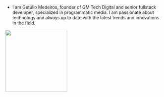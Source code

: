 - I am Getúlio Medeiros, founder of GM Tech Digital and senior fullstack developer, specialized in programmatic media. I am passionate about technology and always up to date with the latest trends and innovations in the field.
<div align="left">
  <a href="https://github.com/getuliomedeiros">
<!--   <img height="200em" src="https://github-readme-stats.vercel.app/api?username=getuliomedeiros&show_icons=true&theme=dracula&include_all_commits=true&count_private=true"/> -->
  <img height="200em" src="https://github-readme-stats.vercel.app/api/top-langs/?username=getuliomedeiros&langs_count=8&theme=dracula"/>
</div>
